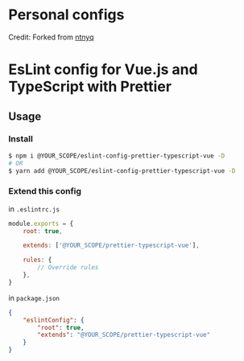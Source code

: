 # Personal configs

Credit:  Forked from [ntnyq](https://github.com/ntnyq/configs)

# EsLint config for Vue.js and TypeScript with Prettier

## Usage

### Install

```bash
$ npm i @YOUR_SCOPE/eslint-config-prettier-typescript-vue -D
# OR
$ yarn add @YOUR_SCOPE/eslint-config-prettier-typescript-vue -D
```

### Extend this config

in `.eslintrc.js`

```js
module.exports = {
    root: true,

    extends: ['@YOUR_SCOPE/prettier-typescript-vue'],

    rules: {
        // Override rules
    },
}
```

in `package.json`

```json
{
    "eslintConfig": {
        "root": true,
        "extends": "@YOUR_SCOPE/prettier-typescript-vue"
    }
}
```
